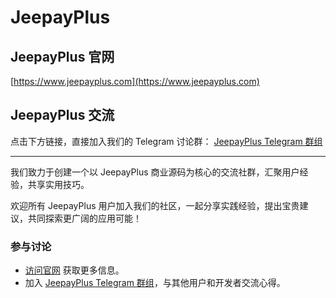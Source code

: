 # JeepayPlus

## JeepayPlus 官网
[https://www.jeepayplus.com](https://www.jeepayplus.com)

## JeepayPlus 交流
点击下方链接，直接加入我们的 Telegram 讨论群：
[JeepayPlus Telegram 群组](https://t.me/jeepayplus)

---

我们致力于创建一个以 JeepayPlus 商业源码为核心的交流社群，汇聚用户经验，共享实用技巧。

欢迎所有 JeepayPlus 用户加入我们的社区，一起分享实践经验，提出宝贵建议，共同探索更广阔的应用可能！

### 参与讨论
- [访问官网](https://www.jeepayplus.com) 获取更多信息。
- 加入 [JeepayPlus Telegram 群组](https://t.me/jeepayplus)，与其他用户和开发者交流心得。
